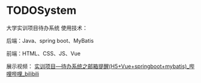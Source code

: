 # TODOSystem
 大学实训项目待办系统
使用技术：

后端：Java、spring boot、MyBatis

前端：HTML、CSS、JS、Vue

展示视频：
[实训项目—待办系统之邮箱提醒(H5+Vue+springboot+mybatis)_哔哩哔哩_bilibili](https://www.bilibili.com/video/BV17UfsYWEKP/?spm_id_from=333.1387.homepage.video_card.click&vd_source=24bab2e18b0ba462d768cb1916178367)
